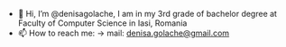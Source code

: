 - 👋 Hi, I’m @denisagolache, I am in my 3rd grade of bachelor degree at Faculty of Computer Science in Iasi, Romania
- 📫 How to reach me: -> mail: denisa.golache@gmail.com

<!---
denisagolache/denisagolache is a ✨ special ✨ repository because its `README.md` (this file) appears on your GitHub profile.
You can click the Preview link to take a look at your changes.
--->

